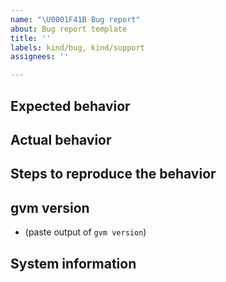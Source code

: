```yaml
---
name: "\U0001F41B Bug report"
about: Bug report template
title: ''
labels: kind/bug, kind/support
assignees: ''

---
```


## Expected behavior

## Actual behavior

## Steps to reproduce the behavior

## gvm version
- (paste output of `gvm version`)

## System information
